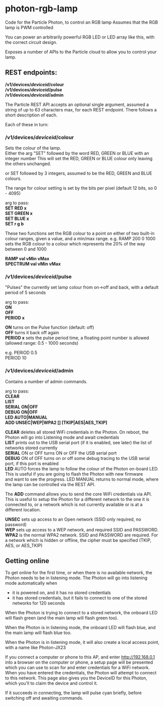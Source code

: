 # photon-rgb-lamp
Code for the Particle Photon, to control an RGB lamp
Assumes that the RGB lamp is PWM controlled

You can power an arbitrarily powerful RGB LED or LED array like this, with the correct circuit design.

Exposes a number of APIs to the Particle cloud to allow you to control your lamp.

## REST endpoints:  

**/v1/devices/_deviceid_/colour**  
**/v1/devices/_deviceid_/pulse**  
**/v1/devices/_deviceid_/admin**  

The Particle REST API accepts an optional single argument, assumed a string of up to 63 characters max, for each REST endpoint.
There follows a short description of each. 

Each of these in turn:  
### /v1/devices/_deviceid_/colour  

Sets the colour of the lamp.  
Either the arg "SET" followed by the word RED, GREEN or BLUE with an integer number
This will set the RED, GREEN or BLUE colour only leaving the others unchanged.

or SET followed by 3 integers, assumed to be the RED, GREEN and BLUE colours.

The range for colour setting is set by the bits per pixel (default 12 bits, so 0 - 4095)

arg to pass:  
**SET RED   x**  
**SET GREEN x**  
**SET BLUE  x**  
**SET r g b**  

These two functions set the RGB colour to a point on either of two built-in colour ranges, given a value, and a min/max range.
e.g. RAMP 200 0 1000 sets the RGB colour to a colour which represents the 20% of the way between 0 and 1000

**RAMP val vMin vMax**  
**SPECTRUM val vMin vMax**  

### /v1/devices/_deviceid_/pulse
"Pulses" the currently set lamp colour from on->off and back, with a default period of 5 seconds

arg to pass:  
**ON**  
**OFF**  
**PERIOD x**  
  
**ON** turns on the Pulse function (default: off)  
**OFF** turns it back off again  
**PERIOD x** sets the pulse period time, a floating point number is allowed (allowed range: 0.5 - 1000 seconds)  

e.g. PERIOD 0.5  
     PERIOD 10  
	 
### /v1/devices/_deviceid_/admin

Contains a number of admin commands.

arg to pass:  
**CLEAR**  
**LIST**   
**SERIAL ON|OFF**  
**DEBUG  ON|OFF**  
**LED    AUTO|MANUAL**  
**ADD    UNSEC|WEP|WPA2 <SSID> [<PASSWORD>] [TKIP|AES|AES_TKIP]**  

**CLEAR** deletes all stored WiFi credentials in the Photon. On reboot, the Photon will go into Listening mode and await credentials  
**LIST**  prints out to the USB serial port (if it is enabled, see later) the list of networks stored currently  
**SERIAL** ON or OFF turns ON or OFF the USB serial port  
**DEBUG** ON of OFF turns on or off some debug tracing to the USB serial port, if this port is enabled  
**LED** AUTO forces the lamp to follow the colour of the Photon on-board LED. This is useful if you are going to flash the Photon with new firmware  
    and want to see the progress. LED MANUAL returns to normal mode, where the lamp can be controlled via the REST API.  
  
The **ADD** command	allows you to send the core WiFi credentials via API. This is useful to setup the Photon for a different network to the 
one it is connected to, or a network which is not currently available or is at a different location.  
    
**UNSEC** sets up access to an Open network (SSID only required, no password)  
**WEP** sets up access to a WEP network, and required SSID and PASSWORD.  
**WPA2** is the normal WPA2 network. SSID and PASSWORD are required. For a network which is hidden or offline, the cipher must be specified (TKIP, AES, or AES_TKIP)  

## Getting online
To get online for the first time, or when there is no available network, the Photon needs to be in listening mode. The Photon will go into listening mode automatically when

* it is powered on, and it has no stored credentials
* it has stored credentials, but it fails to connect to one of the stored networks for 120 seconds

When the Photon is trying to connect to a stored network, the onboard LED will flash green (and the main lamp will flash green too).  

When the Photon is in listening mode, the onboard LED will flash blue, and the main lamp will flash blue too.

When the Photon is in listening mode, it will also create a local access point, with a name like Photon-JX23

If you connect a computer or phone to this AP, and enter http://192.168.0.1 into a browser on the computer or phone, a setup page will be presented which you can use to scan for and enter credentials for a WiFi network.
When you have entered the credentials, the Photon will attempt to connect to this network. This page also gives you the DeviceID for this Photon, which you'll to claim the device and control it.

If it succeeds in connecting, the lamp will pulse cyan briefly, before switching off and awaiting commands.
       